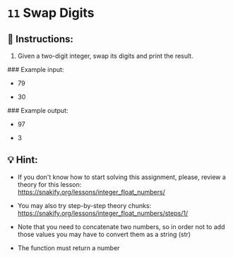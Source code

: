 # `11` Swap Digits

## 📝 Instructions:

1. Given a two-digit integer, swap its digits and print the result.

### Example input:

+ 79

+ 30

### Example output:

+ 97

+ 3

## 💡 Hint:

+ If you don't know how to start solving this assignment, please, review a theory for this lesson:
https://snakify.org/lessons/integer_float_numbers/

+ You may also try step-by-step theory chunks:
https://snakify.org/lessons/integer_float_numbers/steps/1/

+ Note that you need to concatenate two numbers, so in order not to add those values you may have to convert them as a string (str)

+ The function must return a number